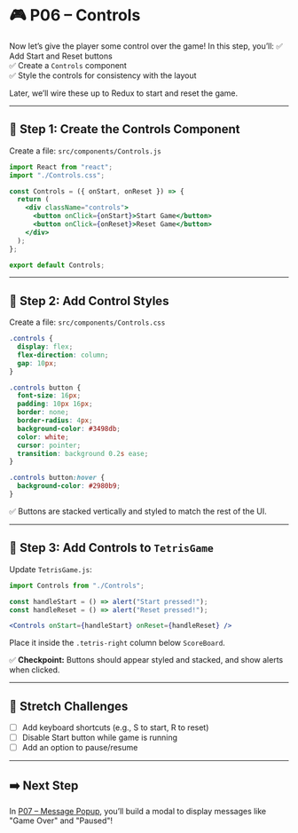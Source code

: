 # 🎮 P06 – Controls

Now let’s give the player some control over the game! In this step, you’ll:
✅ Add Start and Reset buttons  
✅ Create a `Controls` component  
✅ Style the controls for consistency with the layout

Later, we’ll wire these up to Redux to start and reset the game.

---

## 🧩 Step 1: Create the Controls Component
Create a file: `src/components/Controls.js`

```jsx
import React from "react";
import "./Controls.css";

const Controls = ({ onStart, onReset }) => {
  return (
    <div className="controls">
      <button onClick={onStart}>Start Game</button>
      <button onClick={onReset}>Reset Game</button>
    </div>
  );
};

export default Controls;
```

---

## 🎨 Step 2: Add Control Styles
Create a file: `src/components/Controls.css`

```css
.controls {
  display: flex;
  flex-direction: column;
  gap: 10px;
}

.controls button {
  font-size: 16px;
  padding: 10px 16px;
  border: none;
  border-radius: 4px;
  background-color: #3498db;
  color: white;
  cursor: pointer;
  transition: background 0.2s ease;
}

.controls button:hover {
  background-color: #2980b9;
}
```

✅ Buttons are stacked vertically and styled to match the rest of the UI.

---

## 🧪 Step 3: Add Controls to `TetrisGame`
Update `TetrisGame.js`:

```jsx
import Controls from "./Controls";

const handleStart = () => alert("Start pressed!");
const handleReset = () => alert("Reset pressed!");

<Controls onStart={handleStart} onReset={handleReset} />
```

Place it inside the `.tetris-right` column below `ScoreBoard`.

✅ **Checkpoint:** Buttons should appear styled and stacked, and show alerts when clicked.

---

## 🧠 Stretch Challenges
- [ ] Add keyboard shortcuts (e.g., S to start, R to reset)
- [ ] Disable Start button while game is running
- [ ] Add an option to pause/resume

---

## ➡️ Next Step
In [P07 – Message Popup](./07-Message-Popup.md), you’ll build a modal to display messages like "Game Over" and "Paused"!

